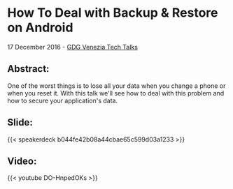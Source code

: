# How To Deal with Backup & Restore on Android


17 December 2016 - [GDG Venezia Tech Talks](https://www.eventbrite.com/e/gdg-venezia-tech-talks-ca-foscari-tickets-29988036023?aff=ebapi#)

## Abstract:
One of the worst things is to lose all your data when you change a phone or when you reset it. With this talk we'll see how to deal with this problem and how to secure your application's data.

## Slide:
{{< speakerdeck b044fe42b08a44cbae65c599d03a1233 >}}


## Video: 
{{< youtube DO-HnpedOKs >}}

